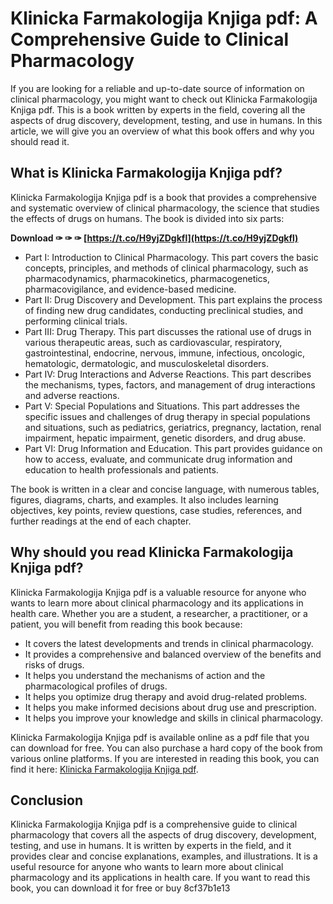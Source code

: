 
 
# Klinicka Farmakologija Knjiga pdf: A Comprehensive Guide to Clinical Pharmacology
  
If you are looking for a reliable and up-to-date source of information on clinical pharmacology, you might want to check out Klinicka Farmakologija Knjiga pdf. This is a book written by experts in the field, covering all the aspects of drug discovery, development, testing, and use in humans. In this article, we will give you an overview of what this book offers and why you should read it.
  
## What is Klinicka Farmakologija Knjiga pdf?
  
Klinicka Farmakologija Knjiga pdf is a book that provides a comprehensive and systematic overview of clinical pharmacology, the science that studies the effects of drugs on humans. The book is divided into six parts:
 
**Download ✑ ✑ ✑ [https://t.co/H9yjZDgkfl](https://t.co/H9yjZDgkfl)**


  
- Part I: Introduction to Clinical Pharmacology. This part covers the basic concepts, principles, and methods of clinical pharmacology, such as pharmacodynamics, pharmacokinetics, pharmacogenetics, pharmacovigilance, and evidence-based medicine.
- Part II: Drug Discovery and Development. This part explains the process of finding new drug candidates, conducting preclinical studies, and performing clinical trials.
- Part III: Drug Therapy. This part discusses the rational use of drugs in various therapeutic areas, such as cardiovascular, respiratory, gastrointestinal, endocrine, nervous, immune, infectious, oncologic, hematologic, dermatologic, and musculoskeletal disorders.
- Part IV: Drug Interactions and Adverse Reactions. This part describes the mechanisms, types, factors, and management of drug interactions and adverse reactions.
- Part V: Special Populations and Situations. This part addresses the specific issues and challenges of drug therapy in special populations and situations, such as pediatrics, geriatrics, pregnancy, lactation, renal impairment, hepatic impairment, genetic disorders, and drug abuse.
- Part VI: Drug Information and Education. This part provides guidance on how to access, evaluate, and communicate drug information and education to health professionals and patients.

The book is written in a clear and concise language, with numerous tables, figures, diagrams, charts, and examples. It also includes learning objectives, key points, review questions, case studies, references, and further readings at the end of each chapter.
  
## Why should you read Klinicka Farmakologija Knjiga pdf?
  
Klinicka Farmakologija Knjiga pdf is a valuable resource for anyone who wants to learn more about clinical pharmacology and its applications in health care. Whether you are a student, a researcher, a practitioner, or a patient, you will benefit from reading this book because:

- It covers the latest developments and trends in clinical pharmacology.
- It provides a comprehensive and balanced overview of the benefits and risks of drugs.
- It helps you understand the mechanisms of action and the pharmacological profiles of drugs.
- It helps you optimize drug therapy and avoid drug-related problems.
- It helps you make informed decisions about drug use and prescription.
- It helps you improve your knowledge and skills in clinical pharmacology.

Klinicka Farmakologija Knjiga pdf is available online as a pdf file that you can download for free. You can also purchase a hard copy of the book from various online platforms. If you are interested in reading this book, you can find it here: [Klinicka Farmakologija Knjiga pdf](https://www.scribd.com/document/392890862/klinicka-farmakologija-skripta-pdf).
  
## Conclusion
  
Klinicka Farmakologija Knjiga pdf is a comprehensive guide to clinical pharmacology that covers all the aspects of drug discovery, development, testing, and use in humans. It is written by experts in the field, and it provides clear and concise explanations, examples, and illustrations. It is a useful resource for anyone who wants to learn more about clinical pharmacology and its applications in health care. If you want to read this book, you can download it for free or buy
 8cf37b1e13
 
